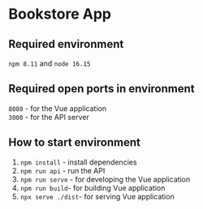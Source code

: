 # Bookstore App

## Required environment

`npm 8.11` and `node 16.15`

## Required open ports in environment

`8080` - for the Vue application <br/>
`3000` - for the API server

## How to start environment

1. `npm install` - install dependencies
2. `npm run api` - run the API
3. `npm run serve` - for developing the Vue application
4. `npm run build`- for building Vue application
5. `npx serve ./dist`- for serving Vue application
